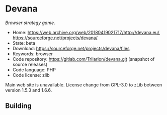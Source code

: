 # Devana

_Browser strategy game._

- Home: https://web.archive.org/web/20180419021717/http://devana.eu/, https://sourceforge.net/projects/devana/
- State: beta
- Download: https://sourceforge.net/projects/devana/files
- Keywords: browser
- Code repository: https://gitlab.com/Trilarion/devana.git (snapshot of source releases)
- Code language: PHP
- Code license: zlib

Main web site is unavailable. License change from GPL-3.0 to zLib between version 1.5.3 and 1.6.6.

## Building

